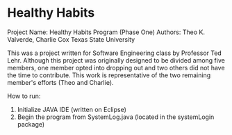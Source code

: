 # Healthy Habits
Project Name: Healthy Habits Program (Phase One)
Authors: Theo K. Valverde, Charlie Cox
Texas State University

This was a project written for Software Engineering class by Professor Ted Lehr.
Although this project was originally designed to be divided among five members,
one member opted into dropping out and two others did not have the time to contribute.
This work is representative of the two remaining member's efforts (Theo and Charlie).

How to run:
1) Initialize JAVA IDE (written on Eclipse)
2) Begin the program from SystemLog.java (located in the systemLogin package)
